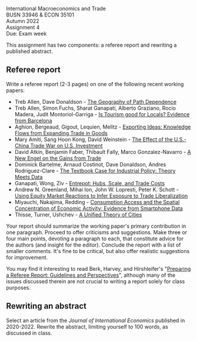 International Macroeconomics and Trade\
BUSN 33946 & ECON 35101\
Autumn 2022\
Assignment 4\
Due: Exam week

This assignment has two components: a referee report and rewriting a published abstract.

## Referee report

Write a referee report (2-3 pages) on one of the following recent
working papers:

-   Treb Allen, Dave Donaldson - [The Geography of Path Dependence](https://www.nber.org/papers/w28059) 
-	Treb Allen, Simon Fuchs, Sharat Ganapati, Alberto Graziano, Rocio Madera, Judit Montoriol-Garriga - [Is Tourism good for Locals? Evidence from Barcelona](https://conference.nber.org/conf_papers/f141217/f141217.pdf)
-	Aghion, Bergeaud, Gigout, Lequien, Melitz - [Exporting Ideas: Knowledge Flows from Expanding Trade in Goods](https://scholar.harvard.edu/aghion/publications/exporting-ideas-knowledge-flows-expanding-trade-goods)
-   Mary Amiti, Sang Hoon Kong, David Weinstein - [The Effect of the U.S.-China Trade War on U.S. Investment](https://conference.nber.org/conf_papers/f142331/f142331.pdf)
-   David Atkin, Benjamin Faber, Thibault Fally, Marco Gonzalez-Navarro - [A New Engel on the Gains from Trade](https://www.dropbox.com/s/8dal4fvv0k0qasq/Engel_GFT_AFFG.pdf?raw=1)
-   Dominick Bartelme, Arnaud Costinot, Dave Donaldson, Andres Rodriguez-Clare - [The Textbook Case for Industrial Policy: Theory Meets Data](https://dave-donaldson.com/wp-content/uploads/BCDR.pdf)
-	Ganapati, Wong, Ziv -  [Entrepot: Hubs, Scale, and Trade Costs](https://www.nber.org/papers/w29015)
-   Andrew N. Greenland, Mihai Ion, John W. Lopresti, Peter K. Schott - [Using Equity Market Reactions to Infer Exposure to Trade Liberalization](https://sompks4.github.io/public/stock_225.pdf)
-	Miyauchi, Nakajima, Redding - [Consumption Access and the Spatial Concentration of Economic Activity: Evidence from Smartphone Data](https://www.nber.org/papers/w28497)
-	Thisse, Turner, Ushchev - [A Unified Theory of Cities](https://www.nber.org/papers/w29078)

Your report should summarize the working paper's primary contribution in one paragraph.
Proceed to offer criticisms and suggestions.
Make three or four main points, devoting a paragraph to each, that constitute advice for the authors (and insight for the editor).
Conclude the report with a list of smaller comments.
It's fine to be critical, but also offer realistic suggestions for improvement.

You may find it interesting to read Berk, Harvey, and Hirshleifer's "[Preparing a Referee Report: Guidelines and Perspectives](https://papers.ssrn.com/sol3/papers.cfm?abstract_id=2547191)",
although many of the issues discussed therein are not crucial to writing a report solely for class purposes.

## Rewriting an abstract

Select an article from the *Journal of International Economics* published in 2020-2022.
Rewrite the abstract, limiting yourself to 100 words, as discussed in class.
